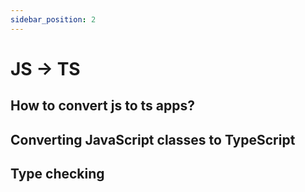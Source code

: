 ```yaml
---
sidebar_position: 2
---
```

# JS → TS


## How to convert js to ts apps?

## Converting JavaScript classes to TypeScript

## Type checking